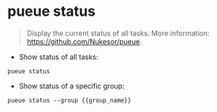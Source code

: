 # pueue status

> Display the current status of all tasks.
> More information: <https://github.com/Nukesor/pueue>.

- Show status of all tasks:

`pueue status`

- Show status of a specific group:

`pueue status --group {{group_name}}`
